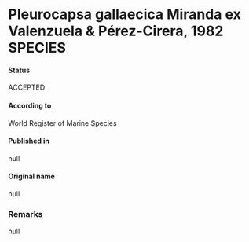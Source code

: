 Pleurocapsa gallaecica Miranda ex Valenzuela & Pérez-Cirera, 1982 SPECIES
=======

#### Status
ACCEPTED

#### According to
World Register of Marine Species

#### Published in
null

#### Original name
null

### Remarks
null